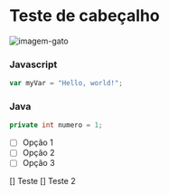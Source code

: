 # Teste de cabeçalho 
![imagem-gato](https://octodex.github.com/images/yaktocat.png)
### Javascript
``` Javascript
var myVar = "Hello, world!";
```

### Java
``` Java
private int numero = 1;
```

- [ ] Opção 1
- [ ] Opção 2
- [ ] Opção 3

[] Teste
[] Teste 2
